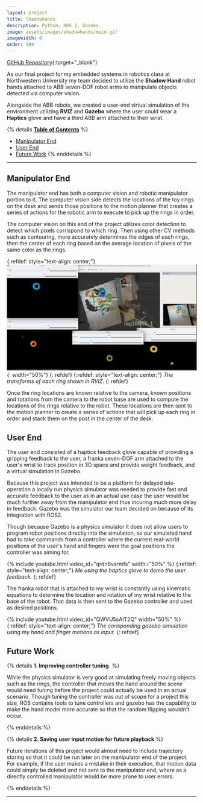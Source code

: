 ```yaml
---
layout: project
title: Shadowhands
description: Python, ROS 2, Gazebo
image: assets/images/shadowhands/main.gif
imagewidth: 0
order: 989
---
```


[GitHub Repository](https://github.com/ME495-EmbeddedSystems/final-project-teleop){:target="_blank"}

As our final project for my embedded systems in robotics class at Northwestern University my team decided to utilize the **Shadow Hand** robot hands attached to ABB seven-DOF robot arms to manipulate objects detected via computer vision.

Alongside the ABB robots, we created a user-end virtual simulation of the environment utilizing **RVIZ** and **Gazebo** where the user could wear a **Haptics** glove and have a third ABB arm attached to their wrist.

{% details **<u>Table of Contents</u>** %}
- [Manipulator End](#manipulator-end)
- [User End](#user-end)
- [Future Work](#future-work)
{% enddetails %}

****

## Manipulator End
The manipulator end has both a computer vision and robotic manipulator portion to it. The computer vision side detects the locations of the toy rings on the desk and sends those positions to the motion planner that creates a series of actions for the robotic arm to execute to pick up the rings in order.

The computer vision on this end of the project utilizes color detection to detect which pixels corrispond to which ring. Then using other CV methods such as contouring, more accurately determines the edges of each rings, then the center of each ring based on the average location of pixels of the same color as the rings.

{:refdef: style="text-align: center;"}
![The transforms of each ring shown in RVIZ](/assets/images/shadowhands/cv.png){: width="50%"}
{: refdef}
{:refdef: style="text-align: center;"}
_The transforms of each ring shown in RVIZ._
{: refdef}

Once the ring locations are known relative to the camera, known positions and rotations from the camera to the robot base are used to compute the locations of the rings relative to the robot. These locations are then sent to the motion planner to create a series of actions that will pick up each ring in order and stack them on the post in the center of the desk.

## User End
The user end consisted of a haptics feedback glove capable of providing a gripping feedback to the user, a franka seven-DOF arm attached to the user's wrist to track position in 3D space and provide weight feedback, and a virtual simulation in Gazebo.

Because this project was intended to be a platform for delayed tele-operation a locally run physics simulator was needed to provide fast and accurate feedback to the user as in an actual use case the user would be much further away from the manipulator end thus incuring much more delay in feedback. Gazebo was the simulator our team decided on because of its integration with ROS2. 

Though because Gazebo is a physics simulator it does not allow users to program robot positions directly into the simulation, so our simulated hand had to take commands from a controller where the current real-world positions of the user's hand and fingers were the goal positions the controller was aiming for.

{% include youtube.html video_id="qrdn6vsrmfs" width="50%" %}
{:refdef: style="text-align: center;"}
_Me using the haptics glove to demo the user feedback._
{: refdef}

The franka robot that is attached to my wrist is constantly using kinematic equations to determine the location and rotation of my wrist relative to the base of the robot. That data is then sent to the Gazebo controller and used as desired positions.

{% include youtube.html video_id="QWVU5sAlT2Q" width="50%" %}
{:refdef: style="text-align: center;"}
_The corisponding gazebo simulation using my hand and finger motions as input._
{: refdef}

## Future Work

{% details **1. Improving controller tuning.** %}

While the physics simulator is very good at simulating freely moving objects such as the rings, the controller that moves the hand around the scene would need tuning before the project could actually be used in an actual scenario. Though tuning the controller was out of scope for a project this size, ROS contains tools to tune controllers and gazebo has the capability to make the hand model more accurate so that the random flipping wouldn't occur.

{% enddetails %}

{% details **2. Saving user input motion for future playback** %}

Future iterations of this project would almost need to include trajectory storing so that it could be run later on the manipulator end of the project. For example, if the user makes a mistake in their execution, that motion data could simply be deleted and not sent to the manipulator end, where as a directly controlled manipulator would be more prone to user errors.

{% enddetails %}

****